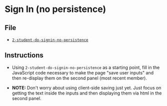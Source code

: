 # Sign In (no persistence)

## File

* [`2-student-do-signin-no-persistence`](Unsolved/2-student-do-signin-no-persistence.html)

## Instructions

* Using `2-student-do-signin-no-persistence` as a starting point, fill in the JavaScript code necessary to make the page "save user inputs" and then re-display them on the second panel (most recent member).

* **NOTE:** Don't worry about using client-side saving just yet. Just focus on getting the text inside the inputs and then displaying them via html in the second panel.
